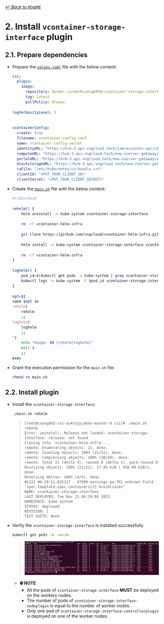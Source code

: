 ###### [↩ Back to `README`](./../README.md)

# 2. Install `vcontainer-storage-interface` plugin
## 2.1. Prepare dependencies
- Prepare the [`values.yaml`](./script/values.yaml) file with the below content:
  ```yaml
  csi:
    plugin:
      image:
        repository: docker.io/manhcuong8499/vcontainer-storage-interface
        tag: latest
        pullPolicy: Always

  logVerbosityLevel: 5


  vcontainerConfig:
    create: true
    filename: vcontainer-config.conf
    name: vcontainer-config-secret
    identityURL: "https://hcm-3.api.vngcloud.tech/iam/accounts-api/v2"
    computeURL: "https://hcm-3.api.vngcloud.tech/new-vserver-gateway/v2"
    portalURL: "https://hcm-3.api.vngcloud.tech/new-vserver-gateway/v1"
    blockstorageURL: "https://hcm-3.api.vngcloud.tech/new-vserver-gateway/v2"
    caFile: "/etc/kubernetes/ca-bundle.crt"
    clientID: "<PUT_YOUR_CLIENT_ID>"
    clientSecret: "<PUT_YOUR_CLIENT_SECRET>"
  ```

- Create the [`main.sh`](./script/main.sh) file with the below content:
  ```bash
  #!/bin/bash

  rehelm() {
      helm uninstall -n kube-system vcontainer-storage-interface

      rm -rf vcontainer-helm-infra

      git clone https://github.com/vngcloud/vcontainer-helm-infra.git --branch dev --depth 1

      helm install -n kube-system vcontainer-storage-interface vcontainer-helm-infra/vcontainer-storage-interface --values values.yaml

      rm -rf vcontainer-helm-infra
  }

  loghelm() {
      pod_id=$(kubectl get pods -n kube-system | grep vcontainer-storage-interface-controllerplugin | awk '{print $1}')
      kubectl logs -n kube-system -f $pod_id vcontainer-storage-interface
  }

  opt=$1
  case $opt in
  rehelm)
      rehelm
      ;;
  loghelm)
      loghelm
      ;;
  *)
      echo "Usage: $0 {rehelm|loghelm}"
      exit 1
      ;;
  esac
  ```

- Grant the execution permission for the `main.sh` file:
  ```bash
  chmod +x main.sh
  ```

## 2.2. Install plugin
- Install the `vcontainer-storage-interface`:
  ```bash
  ./main.sh rehelm
  ```
  > ```console
  > [root@cuongdm3-csi-au4styyjdebn-master-0 csi]# ./main.sh rehelm
  > Error: uninstall: Release not loaded: vcontainer-storage-interface: release: not found
  > Cloning into 'vcontainer-helm-infra'...
  > remote: Enumerating objects: 21, done.
  > remote: Counting objects: 100% (21/21), done.
  > remote: Compressing objects: 100% (20/20), done.
  > remote: Total 21 (delta 4), reused 8 (delta 1), pack-reused 0
  > Receiving objects: 100% (21/21), 17.45 KiB | 558.00 KiB/s, done.
  > Resolving deltas: 100% (4/4), done.
  > W1121 06:29:11.025127   47899 warnings.go:70] unknown field "spec.template.spec.containers[2].hostAliases"
  > NAME: vcontainer-storage-interface
  > LAST DEPLOYED: Tue Nov 21 06:29:09 2023
  > NAMESPACE: kube-system
  > STATUS: deployed
  > REVISION: 1
  > TEST SUITE: None
  > ```

- Verify the `vcontainer-storage-interface` is installed successfully.
  ```bash
  kubectl get pods -A -owide
  ```
  > ![](../img/01.png)
  - **⛔ NOTE**
    - All the pods of `vcontainer-storage-interface` **MUST** be deployed on the workers nodes.
    - The number of pods of `vcontainer-storage-interface-nodeplugin` is equal to the number of worker nodes.
    - Only one pod of `vcontainer-storage-interface-controllerplugin` is deployed on one of the worker nodes.